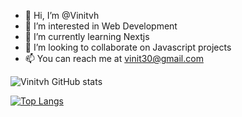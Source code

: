 - 👋 Hi, I’m @Vinitvh
- 👀 I’m interested in Web Development
- 🌱 I’m currently learning Nextjs
- 💞️ I’m looking to collaborate on Javascript projects
- 📫 You can reach me at vinit30@gmail.com

![Vinitvh GitHub stats](https://github-readme-stats.vercel.app/api?username=Vinitvh&show_icons=true&theme=radical)

[![Top Langs](https://github-readme-stats.vercel.app/api/top-langs/?username=Vinitvh)](https://github.com/Vinitvh/github-readme-stats)
